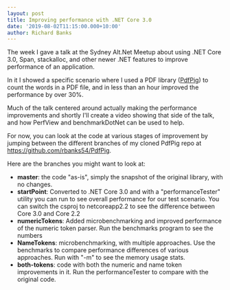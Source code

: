 ```yaml
---
layout: post
title: Improving performance with .NET Core 3.0
date: '2019-08-02T11:15:00.000+10:00'
author: Richard Banks
---
```

The week I gave a talk at the Sydney Alt.Net Meetup about using .NET Core 3.0, Span<T>, stackalloc, and other newer .NET features to improve performance of an application.

In it I showed a specific scenario where I used a PDF library ([PdfPig](https://uglytoad.github.io/PdfPig/)) to count the words in a PDF file, and in less than an hour improved the performance by over 30%.

<script async class="speakerdeck-embed" data-id="daf7b1bc3fd04e86841c0f43dad7f8b7" data-ratio="1.77777777777778" src="//speakerdeck.com/assets/embed.js"></script>

Much of the talk centered around actually making the performance improvements and shortly I'll create a video showing that side of the talk, and how PerfView and benchmarkDotNet can be used to help.

For now, you can look at the code at various stages of improvement by jumping between the different branches of my cloned PdfPig repo at https://github.com/rbanks54/PdfPig.

Here are the branches you might want to look at:

  * __master__: the code "as-is", simply the snapshot of the original library, with no changes.
  * __startPoint__: Converted to .NET Core 3.0 and with a "performanceTester" utility you can run to see overall performance for our test scenario. You can switch the csproj to netcoreapp2.2 to see the difference between Core 3.0 and Core 2.2
  * __numericTokens__: Added microbenchmarking and improved performance of the numeric token parser. Run the benchmarks program to see the numbers
  * __NameTokens__: microbenchmarking, with multiple approaches. Use the benchmarks to compare performance differences of various approaches. Run with "-m" to see the memory usage stats.
  * __both-tokens__: code with both the numeric and name token improvements in it. Run the performanceTester to compare with the original code.